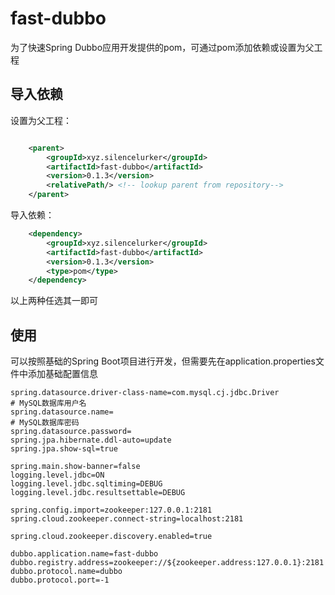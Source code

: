 # fast-dubbo

为了快速Spring Dubbo应用开发提供的pom，可通过pom添加依赖或设置为父工程

## 导入依赖

设置为父工程：

```xml

    <parent>
        <groupId>xyz.silencelurker</groupId>
        <artifactId>fast-dubbo</artifactId>
        <version>0.1.3</version>
        <relativePath/> <!-- lookup parent from repository-->
    </parent>

```

导入依赖：

```xml
    <dependency>
        <groupId>xyz.silencelurker</groupId>
        <artifactId>fast-dubbo</artifactId>
        <version>0.1.3</version>
        <type>pom</type>
    </dependency>
```

以上两种任选其一即可

## 使用

可以按照基础的Spring Boot项目进行开发，但需要先在application.properties文件中添加基础配置信息

```properties
spring.datasource.driver-class-name=com.mysql.cj.jdbc.Driver
# MySQL数据库用户名
spring.datasource.name=
# MySQL数据库密码
spring.datasource.password=
spring.jpa.hibernate.ddl-auto=update
spring.jpa.show-sql=true

spring.main.show-banner=false
logging.level.jdbc=ON
logging.level.jdbc.sqltiming=DEBUG
logging.level.jdbc.resultsettable=DEBUG

spring.config.import=zookeeper:127.0.0.1:2181
spring.cloud.zookeeper.connect-string=localhost:2181

spring.cloud.zookeeper.discovery.enabled=true

dubbo.application.name=fast-dubbo
dubbo.registry.address=zookeeper://${zookeeper.address:127.0.0.1}:2181
dubbo.protocol.name=dubbo
dubbo.protocol.port=-1

```
